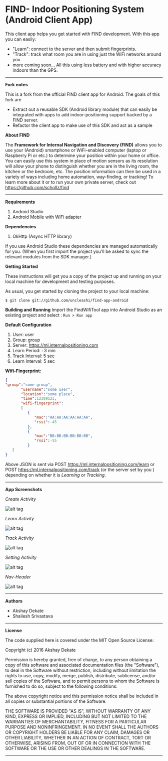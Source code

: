 # FIND- Indoor Positioning System (Android Client App)

This client app helps you get started with FIND development. With this app you can easily:

 - "Learn": connect to the server and then submit fingerprints.
 - "Track": track what room you are in using just the WiFi networks around you
 - more coming soon...
All this using less battery and with higher accuracy indoors than the GPS.

----------

**Fork notes**

This is a fork from the official FIND client app for Android. The goals of this fork are
 * Extract out a reusable SDK (Android library module) that can easily be integrated with apps to add indoor-positioning support backed by a FIND server.
 * Refactor the client app to make use of this SDK and act as a sample

**About FIND**

The **Framework for Internal Navigation and Discovery (FIND)** allows you to use your (Android) smartphone or WiFi-enabled computer (laptop or Raspberry Pi or etc.) to determine your position within your home or office. You can easily use this system in place of motion sensors as its resolution will allow your phone to distinguish whether you are in the living room, the kitchen or the bedroom, etc. The position information can then be used in a variety of ways including home automation, way-finding, or tracking!
To learn more about it or to run your own private server, check out https://github.com/schollz/find

----------
**Requirements**
 1. Android Studio 
 2. Android Mobile with WiFi adapter

**Dependencies**
 1. OkHttp (Async HTTP library)

If you use Android Studio these dependencies are managed automatically for you. (When you first import the project you'll be asked to sync the relevant modules from the SDK manager.)

**Getting Started**

These instructions will get you a copy of the project up and running on your local machine for development and testing purposes. 

As usual, you get started by cloning the project to your local machine:
```
$ git clone git://github.com/uncleashi/find-app-android
```
**Building and Running**
Import the FindWifiTool app into Android Studio as an existing project and select :
```Run > Run app ```

**Default Configuration**
 1. User: user
 2. Group: group
 3. Server: https://ml.internalpositioning.com
 4. Learn Period: : 3 min
 5. Track Interval: 5 sec
 6. Learn Interval: 5 sec

**Wifi-Fingerprint:**
```json
{
"group":"some group",
	   "username":"some user",
	   "location":"some place",
	   "time":12309123,
	   "wifi-fingerprint":
	   [
	      {
	         "mac":"AA:AA:AA:AA:AA:AA",
	         "rssi":-45
	      },
	      {
	         "mac":"BB:BB:BB:BB:BB:BB",
	         "rssi":-55
	      }
   ]
}
```
Above JSON is sent via POST https://ml.internalpositioning.com/learn or POST https://ml.internalpositioning.com/track (or the server set by you ) depending on whether it is *Learning* or *Tracking*.

----------
**App Screenshots**

*Create Activity*

![alt tag](screenshots/create.png "Learn Activity")

*Learn Activity*

![alt tag](screenshots/learn.png "Learning Activity")

*Track Activity*

![alt tag](screenshots/track.png "Track Activity")

*Setting Activity*

![alt tag](screenshots/settings.png "Settings Activity")

*Nav-Header*

![alt tag](screenshots/nav-header.png "Nav Header")

----------

**Authors**

 - Akshay Dekate
 - Shailesh Srivastava

----------

**License**

The code supplied here is covered under the MIT Open Source License:

Copyright (c) 2016 Akshay Dekate

Permission is hereby granted, free of charge, to any person obtaining a copy of this software and associated documentation files (the "Software"), to deal in the Software without restriction, including without limitation the rights to use, copy, modify, merge, publish, distribute, sublicense, and/or sell copies of the Software, and to permit persons to whom the Software is furnished to do so, subject to the following conditions:

The above copyright notice and this permission notice shall be included in all copies or substantial portions of the Software.

THE SOFTWARE IS PROVIDED "AS IS", WITHOUT WARRANTY OF ANY KIND, EXPRESS OR IMPLIED, INCLUDING BUT NOT LIMITED TO THE WARRANTIES OF MERCHANTABILITY, FITNESS FOR A PARTICULAR PURPOSE AND NONINFRINGEMENT. IN NO EVENT SHALL THE AUTHORS OR COPYRIGHT HOLDERS BE LIABLE FOR ANY CLAIM, DAMAGES OR OTHER LIABILITY, WHETHER IN AN ACTION OF CONTRACT, TORT OR OTHERWISE, ARISING FROM, OUT OF OR IN CONNECTION WITH THE SOFTWARE OR THE USE OR OTHER DEALINGS IN THE SOFTWARE.

----------
